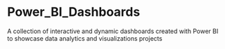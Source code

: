 # Power_BI_Dashboards
A collection of interactive and dynamic dashboards created with Power BI to showcase data analytics and visualizations projects
